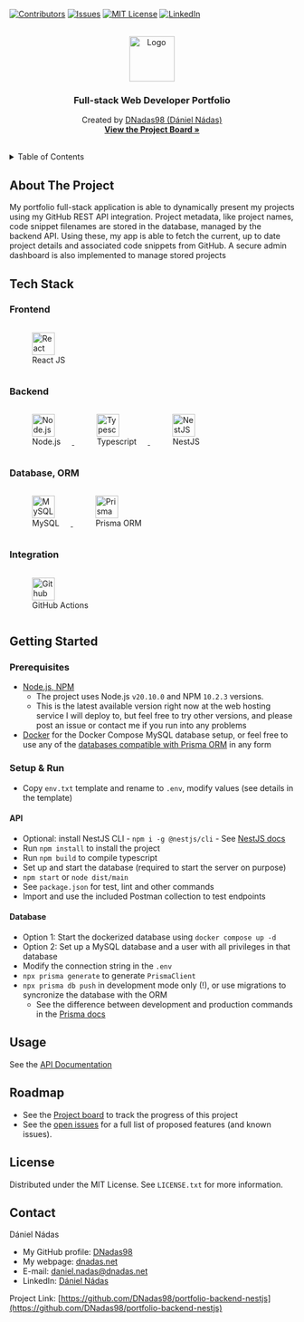 [![Contributors][contributors-shield]][contributors-url]
[![Issues][issues-shield]][issues-url]
[![MIT License][license-shield]][license-url]
[![LinkedIn][linkedin-shield]][linkedin-url]

[contributors-shield]: https://img.shields.io/github/contributors/DNadas98/portfolio-backend-nestjs.svg?style=for-the-badge

[contributors-url]: https://github.com/DNadas98/portfolio-backend-nestjs/graphs/contributors

[issues-shield]: https://img.shields.io/github/issues/DNadas98/portfolio-backend-nestjs.svg?style=for-the-badge

[issues-url]: https://github.com/DNadas98/portfolio-backend-nestjs/issues

[license-shield]: https://img.shields.io/github/license/DNadas98/portfolio-backend-nestjs.svg?style=for-the-badge

[license-url]: https://github.com/DNadas98/portfolio-backend-nestjs/blob/master/LICENSE.txt

[linkedin-shield]: https://img.shields.io/badge/-LinkedIn-black.svg?style=for-the-badge&logo=linkedin&colorB=555

[linkedin-url]: https://linkedin.com/in/daniel-nadas

<br xmlns="http://www.w3.org/1999/html"/>
<div align="center">
  <a href="https://github.com/DNadas98/portfolio-backend-nestjs">
    <img src="https://avatars.githubusercontent.com/u/125133206?v=4" alt="Logo" width="80" height="80">
  </a>

<h3 align="center">Full-stack Web Developer Portfolio</h3>
  <p align="center">
    Created by <a href="https://github.com/DNadas98">DNadas98 (Dániel Nádas)</a>
    <br />
    <a href="https://github.com/users/DNadas98/projects/3"><strong>View the Project Board »</strong></a>
    <br />
    <br />
    <!--
    <a href="https://github.com/DNadas98/portfolio-backend-nestjs">View Demo</a>
    ·
    <a href="https://github.com/DNadas98/portfolio-backend-nestjs/issues">Report Bug</a>
    ·
    <a href="https://github.com/DNadas98/portfolio-backend-nestjs/issues">Request Feature</a>
  -->
  </p>
</div>

<details>
  <summary>Table of Contents</summary>
  <ol>
    <li>
      <a href="#about-the-project">About The Project</a>
      <ul>
        <li><a href="#tech-stack">Tech Stack</a></li>
      </ul>
    </li>
    <li>
      <a href="#getting-started">Getting Started</a>
      <ul>
        <li><a href="#prerequisites">Prerequisites</a></li>
        <li><a href="#setup--run">Setup and run</a></li>
      </ul>
    </li>
    <li><a href="#usage">Usage</a></li>
    <li><a href="#roadmap">Roadmap</a></li>
    <li><a href="#license">License</a></li>
    <li><a href="#contact">Contact</a></li>
  </ol>
</details>

## About The Project

My portfolio full-stack application is able to dynamically present my projects using my
GitHub REST API integration. Project metadata, like project names, code snippet
filenames are stored in the database, managed by the backend API. Using these, my app
is able to fetch the current, up to date project details and associated code snippets from
GitHub. A secure admin dashboard is also implemented to manage stored projects

## Tech Stack

### Frontend

<div>
  <a href="https://react.dev/" target="_blank" referrerpolicy="no-referrer">
    <figure style="display: inline-block; margin-right: 20px;">
      <img src="https://dnadas.net/wp-content/uploads/2023/12/icons8-react-js-100.webp" alt="React JS" style="height:40px;">
      <figcaption>React JS</figcaption>
    </figure>
  </a>
</div>

### Backend

<div>
  <a href="https://nodejs.org/en" target="_blank" referrerpolicy="no-referrer">
    <figure style="display: inline-block; margin-right: 20px;">
      <img src="https://dnadas.net/wp-content/uploads/2023/12/icons8-node-js-96.webp" alt="Node.js" style="height:40px;width:auto;;">
      <figcaption>Node.js</figcaption>
    </figure>
  </a>
  <a href="https://www.typescriptlang.org/" target="_blank" referrerpolicy="no-referrer">
    <figure style="display: inline-block; margin-right: 20px;">
      <img src="https://upload.wikimedia.org/wikipedia/commons/4/4c/Typescript_logo_2020.svg" alt="Typescript" style="height:40px;width:auto;;">
      <figcaption>Typescript</figcaption>
    </figure>
  </a>
  <a href="https://nestjs.com/" target="_blank" referrerpolicy="no-referrer">
    <figure style="display: inline-block; margin-right: 20px;">
      <img src="https://nestjs.com/logo-small.ede75a6b.svg" alt="NestJS" style="height:40px;">
      <figcaption>NestJS</figcaption>
    </figure>
  </a>
</div>

### Database, ORM

<div>
  <a href="https://www.mysql.com/" target="_blank" referrerpolicy="no-referrer">
    <figure style="display: inline-block; margin-right: 20px;">
      <img src="https://dnadas.net/wp-content/uploads/2023/12/icons8-mysql-96-1.webp" alt="MySQL" style="height:40px;width:auto;">
      <figcaption>MySQL</figcaption>
    </figure>
  </a>
  <a href="https://www.prisma.io/" target="_blank" referrerpolicy="no-referrer">
    <figure style="display: inline-block; margin-right: 20px;">
      <img src="https://cdn.freelogovectors.net/wp-content/uploads/2022/01/prisma_logo-freelogovectors.net_-330x400.png" alt="Prisma" style="height:40px;width:auto;">
      <figcaption>Prisma ORM</figcaption>
    </figure>
  </a>
</div>

### Integration

<div>
  <a href="https://github.com/features/actions" target="_blank" referrerpolicy="no-referrer">
    <figure style="display: inline-block; margin-right: 20px;">
      <img src="https://dnadas.net/wp-content/uploads/2023/12/GitHub-Actions.webp" alt="Github Actions" style="height:40px;width:auto;;">
      <figcaption>GitHub Actions</figcaption>
    </figure>
  </a>
</div>

## Getting Started

### Prerequisites

- [Node.js, NPM](https://nodejs.org/en/download)
  - The project uses Node.js `v20.10.0` and NPM `10.2.3` versions. 
  - This is the latest available version right now at the web hosting service I will 
    deploy to, but feel free to try other versions, and please post an issue or 
    contact me if you run into any problems
- [Docker](https://www.docker.com/) for the Docker Compose MySQL database setup, or 
  feel free to use any of the [databases compatible with Prisma ORM](https://www.prisma.io/docs/orm/reference/supported-databases) in any form

### Setup & Run

- Copy `env.txt` template and rename to `.env`, modify values (see details in the
  template)

#### API

- Optional: install NestJS
  CLI - `npm i -g @nestjs/cli` - See [NestJS docs](https://docs.nestjs.com/#installation)
- Run `npm install` to install the project
- Run `npm build` to compile typescript
- Set up and start the database (required to start the server on purpose)
- `npm start` or `node dist/main`
- See `package.json` for test, lint and other commands
- Import and use the included Postman collection to test endpoints

#### Database

- Option 1: Start the dockerized database using `docker compose up -d`
- Option 2: Set up a MySQL database and a user with all privileges in that database
- Modify the connection string in the `.env`
- `npx prisma generate` to generate `PrismaClient`
- `npx prisma db push` in development mode only (!), or use migrations to syncronize the
  database with the ORM
  - See the difference between development and production commands in
    the [Prisma docs](https://www.prisma.io/docs/orm/prisma-migrate/workflows/development-and-production)

## Usage

See the [API Documentation](https://www.postman.com/cc-tasx/workspace/dnadas98-public/documentation/30693601-153ba7e4-663e-46da-b37c-7c6e95493b00)

## Roadmap

- See the [Project board](https://github.com/users/DNadas98/projects/3) to track the
  progress of this project
- See the [open issues](https://github.com/DNadas98/portfolio-backend-nestjs/issues) for a
  full list of proposed features (and known issues).

## License

Distributed under the MIT License. See `LICENSE.txt` for more information.

## Contact

Dániel Nádas

- My GitHub profile: [DNadas98](https://github.com/DNadas98)
- My webpage: [dnadas.net](https://dnadas.net)
- E-mail: [daniel.nadas@dnadas.net](mailto:daniel.nadas@dnadas.net)
- LinkedIn: [Dániel Nádas](https://www.linkedin.com/in/daniel-nadas)

Project Link: [https://github.com/DNadas98/portfolio-backend-nestjs](https://github.com/DNadas98/portfolio-backend-nestjs)


